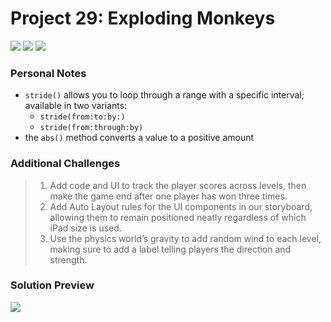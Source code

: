 # Project 29: Exploding Monkeys

[![](https://img.shields.io/badge/Hacking%20with%20iOS-2019.10.26-36A9AE?logo=gumroad)](https://www.hackingwithswift.com/store/hacking-with-ios) [![](https://img.shields.io/badge/Xcode-11.3.1-3d8af0?logo=xcode)](#) [![](https://img.shields.io/badge/Swift-5.1-FA7343?logo=swift)](#)

### Personal Notes
- `stride()` allows you to loop through a range with a specific interval; available in two variants:
    - `stride(from:to:by:)`
    - `stride(from:through:by)`
- the `abs()` method converts a value to a positive amount

### Additional Challenges
> 1. Add code and UI to track the player scores across levels, then make the game end after one player has won three times.
> 2. Add Auto Layout rules for the UI components in our storyboard, allowing them to remain positioned neatly regardless of which iPad size is used.
> 3. Use the physics world’s gravity to add random wind to each level, making sure to add a label telling players the direction and strength.

### Solution Preview
<img src="https://user-images.githubusercontent.com/4438390/73131542-e83db500-3fda-11ea-9502-25b3e24751db.png">

